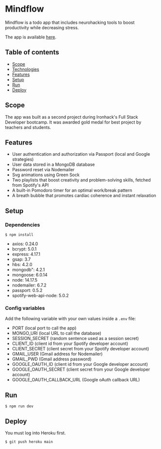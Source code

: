 # Mindflow
Mindflow is a todo app that includes neurohacking tools to boost productivity while decreasing stress.

The app is available [here](https://mindflow-todo-app.herokuapp.com/).

## Table of contents
* [Scope](#scope)
* [Technologies](#technologies)
* [Features](#features)
* [Setup](#setup)
* [Run](#run)
* [Deploy](#deploy)

## Scope
The app was built as a second project during Ironhack's Full Stack Developer bootcamp.
It was awarded gold medal for best project by teachers and students.

## Features
* User authentication and authorization via Passport (local and Google strategies)
* User data stored in a MongoDB database
* Password reset via Nodemailer
* Svg animations using Green Sock
* Two playlists that boost creativity and problem-solving skills, fetched from Spotify's API
* A built-in Pomodoro timer for an optimal work/break pattern
* A breath bubble that promotes cardiac coherence and instant relaxation

## Setup
### Dependencies
```
$ npm install
```

* axios: 0.24.0
* bcrypt: 5.0.1
* express: 4.17.1
* gsap: 3.7
* hbs: 4.2.0
* mongodb": 4.2.1
* mongoose: 6.0.14
* node: 14.17.5
* nodemailer: 6.7.2
* passport: 0.5.2
* spotify-web-api-node: 5.0.2


### Config variables
Add the following variable with your own values inside a `.env` file:
* PORT (local port to call the app)
* MONGO_URI (local URL to call the database)
* SESSION_SECRET (random sentence used as a session secret)
* CLIENT_ID (client id from your Spotify developer account)
* CLIENT_SECRET (client secret from your Spotify developer account)
* GMAIL_USER (Gmail address for Nodemailer)
* GMAIL_PWD (Gmail address password)
* GOOGLE_OAUTH_ID (client id from your Google developer account)
* GOOGLE_OAUTH_SECRET (client secret from your Google developer account)
* GOOGLE_OAUTH_CALLBACK_URL (Google oAuth callback URL)

## Run
```
$ npm run dev
```

## Deploy
You must log into Heroku first.

```
$ git push heroku main
```
